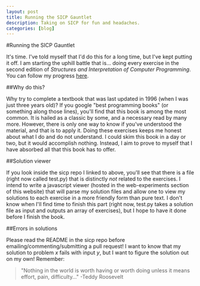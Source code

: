 ```yaml
---
layout: post
title: Running the SICP Gauntlet
description: Taking on SICP for fun and headaches.
categories: [blog]
---
```


#Running the SICP Gauntlet

It's time. I've told myself that I'd do this for a long time, but I've kept putting it off. I am starting the uphill battle that is… doing every exercise in the second edition of *Structures and Interpretation of Computer Programming*. You can follow my progress [here](https://github.com/semisight/sicp).

##Why do this?

Why try to complete a textbook that was last updated in 1996 (when I was just three years old)? If you google "best programming books" (or something along those lines), you'll find that this book is among the most common. It is hailed as a classic by some, and a necessary read by many more. However, there is only one way to know if you've understood the material, and that is to apply it. Doing these exercises keeps me honest about what I do and do not understand. I could skim this book in a day or two, but it would accomplish nothing. Instead, I aim to prove to myself that I have absorbed all that this book has to offer.

##Solution viewer

If you look inside the sicp repo I linked to above, you'll see that there is a file (right now called test.py) that is distinctly *not* related to the exercises. I intend to write a javascript viewer (hosted in the web-experiments section of this website) that will parse my solution files and allow one to view my solutions to each exercise in a more friendly form than pure text. I don't know when I'll find time to finish this part (right now, test.py takes a solution file as input and outputs an array of exercises), but I hope to have it done before I finish the book.

##Errors in solutions

Please read the README in the sicp repo before emailing/commenting/submitting a pull request! I want to know that my solution to problem *x* fails with input *y*, but I want to figure the solution out on my own! Remember:

> "Nothing in the world is worth having or worth doing unless it means effort, pain, difficulty…" -Teddy Roosevelt

